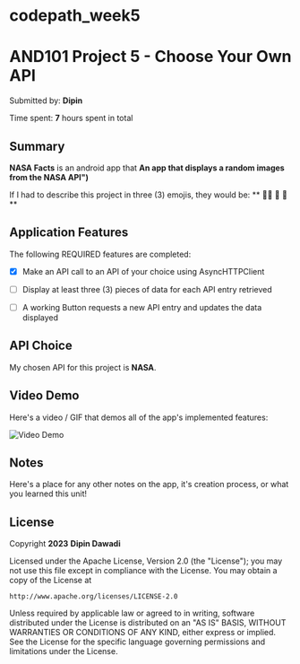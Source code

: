 # codepath_week5
# AND101 Project 5 - Choose Your Own API

Submitted by: **Dipin**

Time spent: **7** hours spent in total

## Summary

**NASA Facts** is an android app that **An app that displays a random images from the NASA API")**

If I had to describe this project in three (3) emojis, they would be: ** 😵‍💫 🤥 🫤**

## Application Features

The following REQUIRED features are completed:

- [x] Make an API call to an API of your choice using AsyncHTTPClient
- [ ] Display at least three (3) pieces of data for each API entry retrieved
- [ ] A working Button requests a new API entry and updates the data displayed


## API Choice

My chosen API for this project is **NASA**.

## Video Demo

Here's a video / GIF that demos all of the app's implemented features:

<img src='http://i.imgur.com/link/to/your/gif/file.gif' title='Video Demo' width='' alt='Video Demo' />

## Notes

Here's a place for any other notes on the app, it's creation process, or what you learned this unit!

## License

Copyright **2023** **Dipin Dawadi**

Licensed under the Apache License, Version 2.0 (the "License");
you may not use this file except in compliance with the License.
You may obtain a copy of the License at

    http://www.apache.org/licenses/LICENSE-2.0

Unless required by applicable law or agreed to in writing, software
distributed under the License is distributed on an "AS IS" BASIS,
WITHOUT WARRANTIES OR CONDITIONS OF ANY KIND, either express or implied.
See the License for the specific language governing permissions and
limitations under the License.
